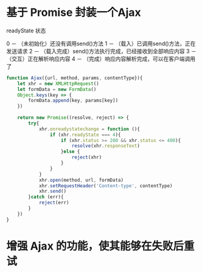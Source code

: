 
# 基于 Promise 封装一个Ajax

readyState 状态

0 － （未初始化）还没有调用send()方法
1 － （载入）已调用send()方法，正在发送请求
2 － （载入完成）send()方法执行完成，已经接收到全部响应内容
3 － （交互）正在解析响应内容
4 － （完成）响应内容解析完成，可以在客户端调用了

```javascript
function Ajax({url, method, params, contentType}){
    let xhr = new XMLHttpRequest()
    let formData = new FormData()
    Object.keys(key => {
        formData.append(key, params[key])
    })
    
    return new Promise((resolve, reject) => {
        try{
            xhr.onreadystatechange = function (){
                if (xhr.readyState === 4){
                    if (xhr.status >= 200 && xhr.status <= 400){
                        resolve(xhr.responseText)
                    }else {
                        reject(xhr)
                    }
                }
            }
            xhr.open(method, url, formData)
            xhr.setRequestHeader('Content-type', contentType)
            xhr.send()
        }catch (err){
            reject(err)
        }
    })
}
```


# 增强 Ajax 的功能，使其能够在失败后重试
